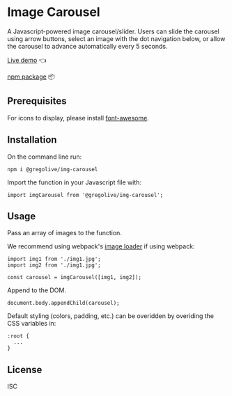 # Image Carousel

A Javascript-powered image carousel/slider. Users can slide the carousel using arrow buttons, select an image with the dot navigation below, or allow the carousel to advance automatically every 5 seconds.

[Live demo](https://gregolive.github.io/dynamic-ui-design/#img-carousel-demo) 👈

[npm package](https://www.npmjs.com/package/@gregolive/img-carousel) 📦

## Prerequisites

For icons to display, please install [font-awesome](https://www.npmjs.com/package/font-awesome).

## Installation

On the command line run:

```
npm i @gregolive/img-carousel
```

Import the function in your Javascript file with:

```
import imgCarousel from '@gregolive/img-carousel';
```

## Usage

Pass an array of images to the function. 

We recommend using webpack's [image loader](https://webpack.js.org/guides/asset-management/#loading-images) if using webpack:

```
import img1 from './img1.jpg';
import img2 from './img1.jpg';

const carousel = imgCarousel([img1, img2]);
```

Append to the DOM.

```
document.body.appendChild(carousel);
```

Default styling (colors, padding, etc.) can be overidden by overiding the CSS variables in:

```
:root {
  ...
}
```

## License

ISC